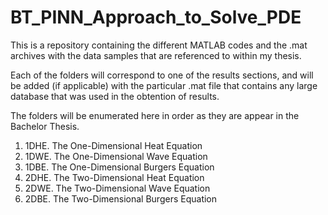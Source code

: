 # BT_PINN_Approach_to_Solve_PDE
This is a repository containing the different MATLAB codes and the .mat archives with the data samples that are referenced to within my thesis.

Each of the folders will correspond to one of the results sections, and will be added (if applicable) with the particular .mat file that contains any large database that was used in the obtention of results.

The folders will be enumerated here in order as they are appear in the Bachelor Thesis.

1. 1DHE. The One-Dimensional Heat Equation
2. 1DWE. The One-Dimensional Wave Equation
3. 1DBE. The One-Dimensional Burgers Equation
4. 2DHE. The Two-Dimensional Heat Equation
5. 2DWE. The Two-Dimensional Wave Equation
6. 2DBE. The Two-Dimensional Burgers Equation
